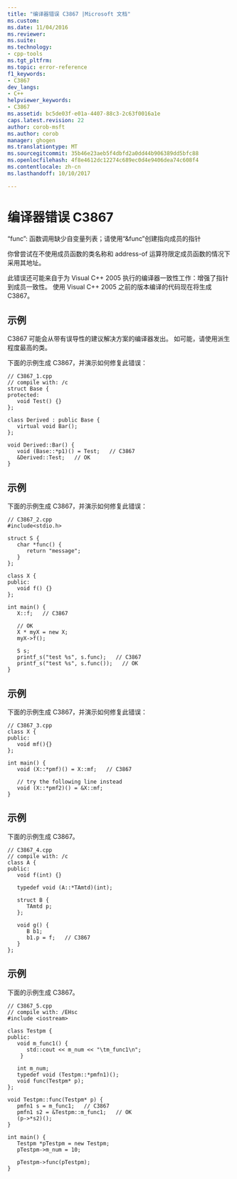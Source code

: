 ```yaml
---
title: "编译器错误 C3867 |Microsoft 文档"
ms.custom: 
ms.date: 11/04/2016
ms.reviewer: 
ms.suite: 
ms.technology:
- cpp-tools
ms.tgt_pltfrm: 
ms.topic: error-reference
f1_keywords:
- C3867
dev_langs:
- C++
helpviewer_keywords:
- C3867
ms.assetid: bc5de03f-e01a-4407-88c3-2c63f0016a1e
caps.latest.revision: 22
author: corob-msft
ms.author: corob
manager: ghogen
ms.translationtype: MT
ms.sourcegitcommit: 35b46e23aeb5f4dbfd2a0dd44b906389dd5bfc88
ms.openlocfilehash: 4f8e4612dc12274c689ec0d4e9406dea74c608f4
ms.contentlocale: zh-cn
ms.lasthandoff: 10/10/2017

---
```

# <a name="compiler-error-c3867"></a>编译器错误 C3867
“func”: 函数调用缺少自变量列表；请使用“&func”创建指向成员的指针  
  
 你曾尝试在不使用成员函数的类名称和 address-of 运算符限定成员函数的情况下采用其地址。  
  
 此错误还可能来自于为 Visual C++ 2005 执行的编译器一致性工作：增强了指针到成员一致性。 使用 Visual C++ 2005 之前的版本编译的代码现在将生成 C3867。  
  
## <a name="example"></a>示例  
 C3867 可能会从带有误导性的建议解决方案的编译器发出。 如可能，请使用派生程度最高的类。  
  
 下面的示例生成 C3867，并演示如何修复此错误：  
  
```  
// C3867_1.cpp  
// compile with: /c  
struct Base {   
protected:   
   void Test() {}  
};  
  
class Derived : public Base {   
   virtual void Bar();  
};  
  
void Derived::Bar() {  
   void (Base::*p1)() = Test;   // C3867  
   &Derived::Test;   // OK  
}  
```  
  
## <a name="example"></a>示例  
 下面的示例生成 C3867，并演示如何修复此错误：  
  
```  
// C3867_2.cpp  
#include<stdio.h>  
  
struct S {  
   char *func() {  
      return "message";  
   }  
};  
  
class X {  
public:  
   void f() {}  
};  
  
int main() {  
   X::f;   // C3867  
  
   // OK  
   X * myX = new X;  
   myX->f();  
  
   S s;  
   printf_s("test %s", s.func);   // C3867  
   printf_s("test %s", s.func());   // OK  
}  
```  
  
## <a name="example"></a>示例  
 下面的示例生成 C3867，并演示如何修复此错误：  
  
```  
// C3867_3.cpp  
class X {  
public:  
   void mf(){}  
};  
  
int main() {  
   void (X::*pmf)() = X::mf;   // C3867  
  
   // try the following line instead  
   void (X::*pmf2)() = &X::mf;  
}  
```  
  
## <a name="example"></a>示例  
 下面的示例生成 C3867。  
  
```  
// C3867_4.cpp  
// compile with: /c  
class A {  
public:  
   void f(int) {}  
  
   typedef void (A::*TAmtd)(int);  
  
   struct B {  
      TAmtd p;  
   };  
  
   void g() {  
      B b1;  
      b1.p = f;   // C3867  
   }  
};  
```  
  
## <a name="example"></a>示例  
 下面的示例生成 C3867。  
  
```  
// C3867_5.cpp  
// compile with: /EHsc  
#include <iostream>  
  
class Testpm {  
public:  
   void m_func1() {  
      std::cout << m_num << "\tm_func1\n";   
    }  
  
   int m_num;  
   typedef void (Testpm::*pmfn1)();  
   void func(Testpm* p);  
};  
  
void Testpm::func(Testpm* p) {  
   pmfn1 s = m_func1;   // C3867  
   pmfn1 s2 = &Testpm::m_func1;   // OK  
   (p->*s2)();  
}  
  
int main() {  
   Testpm *pTestpm = new Testpm;  
   pTestpm->m_num = 10;  
  
   pTestpm->func(pTestpm);  
}  
```
